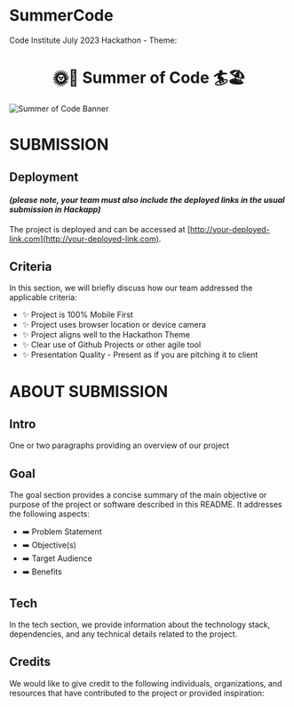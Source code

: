 # SummerCode
Code Institute July 2023 Hackathon - Theme:
<h1 align="center"><strong>🌞🚵 Summer of Code 🏄🏖️</strong>

</h1>


![Summer of Code Banner](https://res.cloudinary.com/djdefbnij/image/upload/v1688114955/Summer_2_owummy.png)

# SUBMISSION
## Deployment
#### _(please note, your team must also include the deployed links in the usual submission in Hackapp)_
The project is deployed and can be accessed at [http://your-deployed-link.com](http://your-deployed-link.com).

## Criteria
In this section, we will briefly discuss how our team addressed the applicable criteria:

- ✨ Project is 100% Mobile First
- ✨ Project uses browser location or device camera
- ✨ Project aligns well to the Hackathon Theme
- ✨ Clear use of Github Projects or other agile tool
- ✨ Presentation Quality - Present as if you are pitching it to client

# ABOUT SUBMISSION
## Intro
One or two paragraphs providing an overview of our project

## Goal
The goal section provides a concise summary of the main objective or purpose of the project or software described in this README. It addresses the following aspects:

- ➡️ Problem Statement
- ➡️ Objective(s)
- ➡️ Target Audience
- ➡️ Benefits

## Tech
In the tech section, we provide information about the technology stack, dependencies, and any technical details related to the project.

## Credits
We would like to give credit to the following individuals, organizations, and resources that have contributed to the project or provided inspiration:
